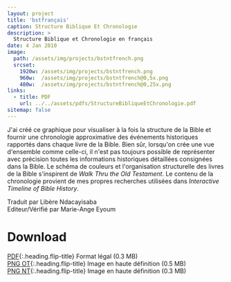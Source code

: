 ```yaml
---
layout: project
title: 'bstfrançais'
caption: Structure Biblique Et Chronologie
description: >
  Structure Biblique et Chronologie en français
date: 4 Jan 2010
image: 
  path: /assets/img/projects/bstntfrench.png
  srcset: 
    1920w: /assets/img/projects/bstntfrench.png
    960w:  /assets/img/projects/bstntfrench@0,5x.png
    480w:  /assets/img/projects/bstntfrench@0,25x.png
links:
  - title: PDF
    url: ../../assets/pdfs/StructureBibliqueEtChronologie.pdf
sitemap: false
---
```

J'ai créé ce graphique pour visualiser à la fois la structure de la Bible et fournir une chronologie approximative des événements historiques rapportés dans chaque livre de la Bible. Bien sûr, lorsqu'on crée une vue d'ensemble comme celle-ci, il n'est pas toujours possible de représenter avec précision toutes les informations historiques détaillées consignées dans la Bible. Le schéma de couleurs et l'organisation structurelle des livres de la Bible s'inspirent de *Walk Thru the Old Testament*. Le contenu de la chronologie provient de mes propres recherches utilisées dans *Interactive Timeline of Bible History*.

Traduit par Libère Ndacayisaba  
Editeur/Vérifié par Marie-Ange Eyoum

# Download
[PDF](../assets/pdfs/StructureBibliqueEtChronologie.pdf){:.heading.flip-title} <span class="icon-file-pdf"></span> Format légal (0.3 MB)  
[PNG OT](../assets/img/hd/bstothdfrench.png){:.heading.flip-title} <span class="icon-file-picture"></span> Image en haute définition (0.5 MB)  
[PNG NT](../assets/img/hd/bstnthdfrench.png){:.heading.flip-title} <span class="icon-file-picture"></span> Image en haute définition (0.3 MB)
